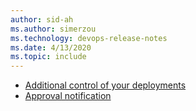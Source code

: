 ```yaml
---
author: sid-ah
ms.author: simerzou
ms.technology: devops-release-notes
ms.date: 4/13/2020
ms.topic: include
---
```


- [Additional control of your deployments](#additional-control-of-your-deployments)
- [Approval notification](#approval-notification)
